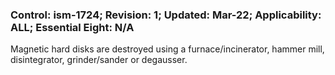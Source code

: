 ### Control: ism-1724; Revision: 1; Updated: Mar-22; Applicability: ALL; Essential Eight: N/A
<p>Magnetic hard disks are destroyed using a furnace/incinerator, hammer mill, disintegrator, grinder/sander or degausser.</p>